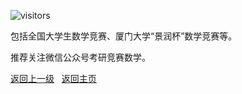 ![visitors](https://visitor-badge.glitch.me/badge?page_id=rogerchenfz/XMU-Helper/tree/main/%E5%AD%A6%E4%B8%9A%E7%AB%9E%E8%B5%9B/%E6%95%B0%E5%AD%A6%E7%AB%9E%E8%B5%9B)

包括全国大学生数学竞赛、厦门大学“景润杯”数学竞赛等。

推荐关注微信公众号考研竞赛数学。

 [返回上一级](https://github.com/XMU-Helper/home/tree/main/%E5%AD%A6%E4%B8%9A%E7%AB%9E%E8%B5%9B) &nbsp; [返回主页](https://github.com/XMU-Helper/home)
